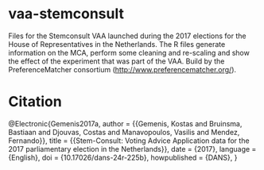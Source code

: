 # vaa-stemconsult

 Files for the Stemconsult VAA launched during the 2017 elections for the House of Representatives in the Netherlands. The R files generate information on the MCA, perform some cleaning and re-scaling and show the effect of the experiment that was part of the VAA. Build by the PreferenceMatcher consortium (http://www.preferencematcher.org/).
 
# Citation

@Electronic{Gemenis2017a,
  author       = {{Gemenis, Kostas and Bruinsma, Bastiaan and Djouvas, Costas and Manavopoulos, Vasilis and Mendez, Fernando}},
  title        = {{Stem-Consult: Voting Advice Application data for the 2017 parliamentary election in the Netherlands}},
  date         = {2017},
  language     = {English},
  doi          = {10.17026/dans-24r-225b},
  howpublished = {DANS},
}

